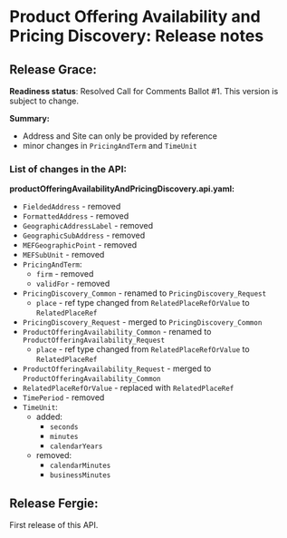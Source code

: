 # Product Offering Availability and Pricing Discovery: Release notes

## Release Grace:

**Readiness status**: Resolved Call for Comments Ballot #1. This version is
subject to change.

**Summary:**

- Address and Site can only be provided by reference
- minor changes in `PricingAndTerm` and `TimeUnit`

### List of changes in the API:

**productOfferingAvailabilityAndPricingDiscovery.api.yaml:**

- `FieldedAddress` - removed
- `FormattedAddress` - removed
- `GeographicAddressLabel` - removed
- `GeographicSubAddress` - removed
- `MEFGeographicPoint` - removed
- `MEFSubUnit` - removed
- `PricingAndTerm`:
  - `firm` - removed
  - `validFor` - removed
- `PricingDiscovery_Common` - renamed to `PricingDiscovery_Request`
  - `place` - ref type changed from `RelatedPlaceRefOrValue` to
    `RelatedPlaceRef`
- `PricingDiscovery_Request` - merged to `PricingDiscovery_Common`
- `ProductOfferingAvailability_Common` - renamed to `ProductOfferingAvailability_Request`
  - `place` - ref type changed from `RelatedPlaceRefOrValue` to
    `RelatedPlaceRef`
- `ProductOfferingAvailability_Request` - merged to `ProductOfferingAvailability_Common`
- `RelatedPlaceRefOrValue` - replaced with `RelatedPlaceRef`
- `TimePeriod` - removed
- `TimeUnit`:
  - added:
    - `seconds`
    - `minutes`
    - `calendarYears`
  - removed:
    - `calendarMinutes`
    - `businessMinutes`

## Release Fergie:

First release of this API.
